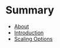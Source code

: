 # Summary

* [About](README.md)
* [Introduction](introduction.md)
* [Scaling Options](yasumi-applications.md)

